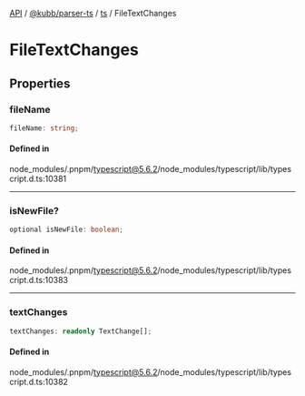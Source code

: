 [API](../../../../../packages.md) / [@kubb/parser-ts](../../../index.md) / [ts](../index.md) / FileTextChanges

# FileTextChanges

## Properties

### fileName

```ts
fileName: string;
```

#### Defined in

node\_modules/.pnpm/typescript@5.6.2/node\_modules/typescript/lib/typescript.d.ts:10381

***

### isNewFile?

```ts
optional isNewFile: boolean;
```

#### Defined in

node\_modules/.pnpm/typescript@5.6.2/node\_modules/typescript/lib/typescript.d.ts:10383

***

### textChanges

```ts
textChanges: readonly TextChange[];
```

#### Defined in

node\_modules/.pnpm/typescript@5.6.2/node\_modules/typescript/lib/typescript.d.ts:10382

